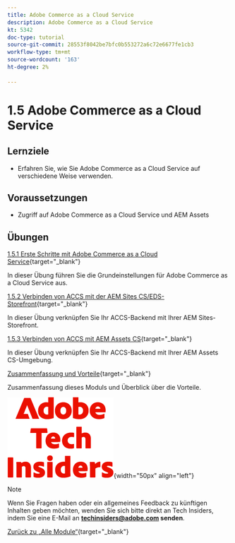 ```yaml
---
title: Adobe Commerce as a Cloud Service
description: Adobe Commerce as a Cloud Service
kt: 5342
doc-type: tutorial
source-git-commit: 28553f8042be7bfc0b553272a6c72e6677fe1cb3
workflow-type: tm+mt
source-wordcount: '163'
ht-degree: 2%

---
```


# 1.5 Adobe Commerce as a Cloud Service

## Lernziele

- Erfahren Sie, wie Sie Adobe Commerce as a Cloud Service auf verschiedene Weise verwenden.

## Voraussetzungen

- Zugriff auf Adobe Commerce as a Cloud Service und AEM Assets

## Übungen

[1.5.1 Erste Schritte mit Adobe Commerce as a Cloud Service](./ex1.md){target="_blank"}

In dieser Übung führen Sie die Grundeinstellungen für Adobe Commerce as a Cloud Service aus.

[1.5.2 Verbinden von ACCS mit der AEM Sites CS/EDS-Storefront](./ex2.md){target="_blank"}

In dieser Übung verknüpfen Sie Ihr ACCS-Backend mit Ihrer AEM Sites-Storefront.

[1.5.3 Verbinden von ACCS mit AEM Assets CS](./ex3.md){target="_blank"}

In dieser Übung verknüpfen Sie Ihr ACCS-Backend mit Ihrer AEM Assets CS-Umgebung.

[Zusammenfassung und Vorteile](./summary.md){target="_blank"}

Zusammenfassung dieses Moduls und Überblick über die Vorteile.

![Tech Insiders](./../../../assets/images/techinsiders.png){width="50px" align="left"}

>[!NOTE]
>
>Wenn Sie Fragen haben oder ein allgemeines Feedback zu künftigen Inhalten geben möchten, wenden Sie sich bitte direkt an Tech Insiders, indem Sie eine E-Mail an **techinsiders@adobe.com senden**.

[Zurück zu „Alle Module“](../../../overview.md){target="_blank"}